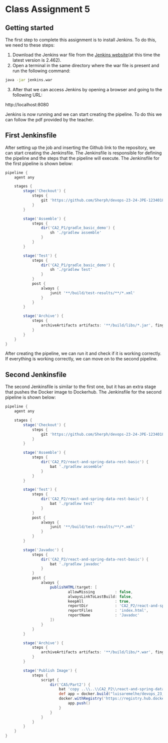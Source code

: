 # Class Assignment 5

## Getting started

The first step to complete this assignment is to install Jenkins. To do this, we need to these steps:

1. Download the Jenkins war file from the [Jenkins website](https://www.jenkins.io/download/)(at this time the latest
   version is 2.462).
2. Open a terminal in the same directory where the war file is present and run the following command:

```bash
java -jar jenkins.war
```

3. After that we can access Jenkins by opening a browser and going to the following URL:

http://localhost:8080

Jenkins is now running and we can start creating the pipeline. To do this we can follow the pdf provided by the teacher.

## First Jenkinsfile

After setting up the job and inserting the Github link to the repository, we can start creating the Jenkinsfile. The
Jenkinsfile is responsible for defining the pipeline and the steps that the pipeline will execute. The Jenkinsfile for
the first pipeline is shown below:

```groovy
pipeline {
    agent any

    stages {
        stage('Checkout') {
            steps {
                git 'https://github.com/Sherph/devops-23-24-JPE-1234018'
            }
        }

        stage('Assemble') {
            steps {
                dir('CA2_P1/gradle_basic_demo') {
                    sh './gradlew assemble'
                }
            }
        }

        stage('Test') {
            steps {
                dir('CA2_P1/gradle_basic_demo') {
                    sh './gradlew test'
                }
            }
            post {
                always {
                    junit '**/build/test-results/**/*.xml'
                }
            }
        }

        stage('Archive') {
            steps {
                archiveArtifacts artifacts: '**/build/libs/*.jar', fingerprint: true
            }
        }
    }
}
```


After creating the pipeline, we can run it and check if it is working correctly. If everything is working correctly, we
can move on to the second pipeline.

## Second Jenkinsfile

The second Jenkinsfile is similar to the first one, but it has an extra stage that pushes the Docker image to Dockerhub.
The Jenkinsfile for the second pipeline is shown below:

```groovy
pipeline {
    agent any

    stages {
        stage('Checkout') {
            steps {
                git 'https://github.com/Sherph/devops-23-24-JPE-1234018'
            }
        }

        stage('Assemble') {
            steps {
                dir('CA2_P2/react-and-spring-data-rest-basic') {
                    bat './gradlew assemble'
                }
            }
        }

        stage('Test') {
            steps {
                dir('CA2_P2/react-and-spring-data-rest-basic') {
                    bat './gradlew test'
                }
            }
            post {
                always {
                    junit '**/build/test-results/**/*.xml'
                }
            }
        }

        stage('Javadoc') {
            steps {
                dir('CA2_P2/react-and-spring-data-rest-basic') {
                    bat './gradlew javadoc'
                }
            }
            post {
                always {
                    publishHTML(target: [
                            allowMissing         : false,
                            alwaysLinkToLastBuild: false,
                            keepAll              : true,
                            reportDir            : 'CA2_P2/react-and-spring-data-rest-basic/build/docs/javadoc',
                            reportFiles          : 'index.html',
                            reportName           : 'Javadoc'
                    ])
                }
            }
        }

        stage('Archive') {
            steps {
                archiveArtifacts artifacts: '**/build/libs/*.war', fingerprint: true
            }
        }

        stage('Publish Image') {
            steps {
                script {
                    dir('CA5/Part2') {
                        bat 'copy ..\\..\\CA2_P2\\react-and-spring-data-rest-basic\\build\\libs\\*.war .'
                        def app = docker.build("luisaremelhe/devops_23_24:${env.BUILD_NUMBER}")
                        docker.withRegistry('https://registry.hub.docker.com', 'dockerhub_credentials') {
                            app.push()
                        }
                    }
                }
            }
        }
    }
}
```


